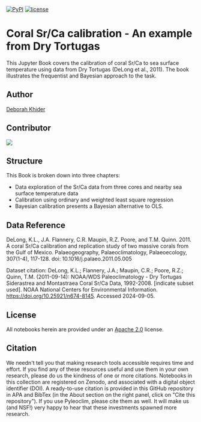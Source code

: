 [![PyPI](https://img.shields.io/badge/python-3.11-yellow.svg)]()
[![license](https://img.shields.io/github/license/khider/dry-tortugas-calibration-fun.svg)]()


# Coral Sr/Ca calibration - An example from Dry Tortugas


This Jupyter Book covers the calibration of coral Sr/Ca to sea surface temperature using data from Dry Tortugas (DeLong et al., 2011). The book illustrates the frequentist and Bayesian approach to the task.

## Author

[Deborah Khider](https://github.com/khider)

## Contributor

<a href="https://github.com/khider/dry-tortugas-calibration-fun/graphs/contributors">
  <img src="https://contrib.rocks/image?repo=khider/dry-tortugas-calibration-fun" />
</a>

## Structure

This Book is broken down into three chapters:
- Data exploration of the Sr/Ca data from three cores and nearby sea surface temperature data
- Calibration using ordinary and weighted least square regression
- Bayesian calibration presents a Bayesian alternative to OLS.

## Data Reference
DeLong, K.L., J.A. Flannery, C.R. Maupin, R.Z. Poore, and T.M. Quinn. 2011. A coral Sr/Ca calibration and replication study of two massive corals from the Gulf of Mexico. Palaeogeography, Palaeoclimatology, Palaeoecology, 307(1-4), 117-128. doi: 10.1016/j.palaeo.2011.05.005

Dataset citation: DeLong, K.L.; Flannery, J.A.; Maupin, C.R.; Poore, R.Z.; Quinn, T.M. (2011-09-14): NOAA/WDS Paleoclimatology - Dry Tortugas Siderastrea and Montastraea Coral Sr/Ca Data, 1992-2008. [indicate subset used]. NOAA National Centers for Environmental Information. https://doi.org/10.25921/n674-8145. Accessed 2024-09-05.

## License

All notebooks herein are provided under an [Apache 2.0](https://www.apache.org/licenses/LICENSE-2.0) license.

## Citation

We needn't tell you that making research tools accessible requires time and effort. If you find any of these resources useful and use them in your own research, please do us the kindness of one or more citations. Notebooks in this collection are registered on Zenodo, and associated with a digital object identifier (DOI).  A ready-to-use citation is provided in this GitHub repository in APA and BibTex (in the About section on the right panel, click on "Cite this repository"). If you use Pyleoclim, please cite them as well. It will make us (and NSF!) very happy to hear that these investments spawned more research.
